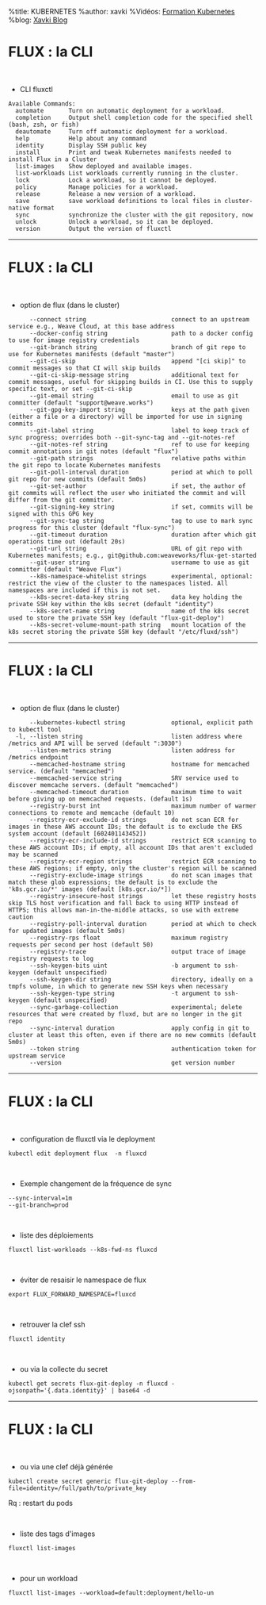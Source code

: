 %title: KUBERNETES
%author: xavki
%Vidéos: [Formation Kubernetes](https://www.youtube.com/playlist?list=PLn6POgpklwWqfzaosSgX2XEKpse5VY2v5)
%blog: [Xavki Blog](https://xavki.blog)



# FLUX : la CLI


<br>

* CLI fluxctl

```
Available Commands:
  automate       Turn on automatic deployment for a workload.
  completion     Output shell completion code for the specified shell (bash, zsh, or fish)
  deautomate     Turn off automatic deployment for a workload.
  help           Help about any command
  identity       Display SSH public key
  install        Print and tweak Kubernetes manifests needed to install Flux in a Cluster
  list-images    Show deployed and available images.
  list-workloads List workloads currently running in the cluster.
  lock           Lock a workload, so it cannot be deployed.
  policy         Manage policies for a workload.
  release        Release a new version of a workload.
  save           save workload definitions to local files in cluster-native format
  sync           synchronize the cluster with the git repository, now
  unlock         Unlock a workload, so it can be deployed.
  version        Output the version of fluxctl
```

-----------------------------------------------------------------------------------------------------

# FLUX : la CLI


<br>

* option de flux (dans le cluster)


```
      --connect string                        connect to an upstream service e.g., Weave Cloud, at this base address
      --docker-config string                  path to a docker config to use for image registry credentials
      --git-branch string                     branch of git repo to use for Kubernetes manifests (default "master")
      --git-ci-skip                           append "[ci skip]" to commit messages so that CI will skip builds
      --git-ci-skip-message string            additional text for commit messages, useful for skipping builds in CI. Use this to supply specific text, or set --git-ci-skip
      --git-email string                      email to use as git committer (default "support@weave.works")
      --git-gpg-key-import string             keys at the path given (either a file or a directory) will be imported for use in signing commits
      --git-label string                      label to keep track of sync progress; overrides both --git-sync-tag and --git-notes-ref
      --git-notes-ref string                  ref to use for keeping commit annotations in git notes (default "flux")
      --git-path strings                      relative paths within the git repo to locate Kubernetes manifests
      --git-poll-interval duration            period at which to poll git repo for new commits (default 5m0s)
      --git-set-author                        if set, the author of git commits will reflect the user who initiated the commit and will differ from the git committer.
      --git-signing-key string                if set, commits will be signed with this GPG key
      --git-sync-tag string                   tag to use to mark sync progress for this cluster (default "flux-sync")
      --git-timeout duration                  duration after which git operations time out (default 20s)
      --git-url string                        URL of git repo with Kubernetes manifests; e.g., git@github.com:weaveworks/flux-get-started
      --git-user string                       username to use as git committer (default "Weave Flux")
      --k8s-namespace-whitelist strings       experimental, optional: restrict the view of the cluster to the namespaces listed. All namespaces are included if this is not set.
      --k8s-secret-data-key string            data key holding the private SSH key within the k8s secret (default "identity")
      --k8s-secret-name string                name of the k8s secret used to store the private SSH key (default "flux-git-deploy")
      --k8s-secret-volume-mount-path string   mount location of the k8s secret storing the private SSH key (default "/etc/fluxd/ssh")
```

-----------------------------------------------------------------------------

# FLUX : la CLI


<br>

* option de flux (dans le cluster)


```
      --kubernetes-kubectl string             optional, explicit path to kubectl tool
  -l, --listen string                         listen address where /metrics and API will be served (default ":3030")
      --listen-metrics string                 listen address for /metrics endpoint
      --memcached-hostname string             hostname for memcached service. (default "memcached")
      --memcached-service string              SRV service used to discover memcache servers. (default "memcached")
      --memcached-timeout duration            maximum time to wait before giving up on memcached requests. (default 1s)
      --registry-burst int                    maximum number of warmer connections to remote and memcache (default 10)
      --registry-ecr-exclude-id strings       do not scan ECR for images in these AWS account IDs; the default is to exclude the EKS system account (default [602401143452])
      --registry-ecr-include-id strings       restrict ECR scanning to these AWS account IDs; if empty, all account IDs that aren't excluded may be scanned
      --registry-ecr-region strings           restrict ECR scanning to these AWS regions; if empty, only the cluster's region will be scanned
      --registry-exclude-image strings        do not scan images that match these glob expressions; the default is to exclude the 'k8s.gcr.io/*' images (default [k8s.gcr.io/*])
      --registry-insecure-host strings        let these registry hosts skip TLS host verification and fall back to using HTTP instead of HTTPS; this allows man-in-the-middle attacks, so use with extreme caution
      --registry-poll-interval duration       period at which to check for updated images (default 5m0s)
      --registry-rps float                    maximum registry requests per second per host (default 50)
      --registry-trace                        output trace of image registry requests to log
      --ssh-keygen-bits uint                  -b argument to ssh-keygen (default unspecified)
      --ssh-keygen-dir string                 directory, ideally on a tmpfs volume, in which to generate new SSH keys when necessary
      --ssh-keygen-type string                -t argument to ssh-keygen (default unspecified)
      --sync-garbage-collection               experimental; delete resources that were created by fluxd, but are no longer in the git repo
      --sync-interval duration                apply config in git to cluster at least this often, even if there are no new commits (default 5m0s)
      --token string                          authentication token for upstream service
      --version                               get version number
```


-----------------------------------------------------------------------------

# FLUX : la CLI


<br>

* configuration de fluxctl via le deployment

```
kubectl edit deployment flux  -n fluxcd
```

<br>

* Exemple changement de la fréquence de sync

```
--sync-interval=1m
--git-branch=prod
```

<br>

* liste des déploiements

```
fluxctl list-workloads --k8s-fwd-ns fluxcd
```

<br>

* éviter de resaisir le namespace de flux

```
export FLUX_FORWARD_NAMESPACE=fluxcd
```

<br>

* retrouver la clef ssh

```
fluxctl identity
```

<br>

* ou via la collecte du secret

```
kubectl get secrets flux-git-deploy -n fluxcd -ojsonpath='{.data.identity}' | base64 -d
```

----------------------------------------------------------------------------------------------------------

# FLUX : la CLI



<br>

* ou via une clef déjà générée

```
kubectl create secret generic flux-git-deploy --from-file=identity=/full/path/to/private_key
```

Rq : restart du pods

<br>

* liste des tags d'images

```
fluxctl list-images
``` 

<br>

* pour un workload

```
fluxctl list-images --workload=default:deployment/hello-un
```

